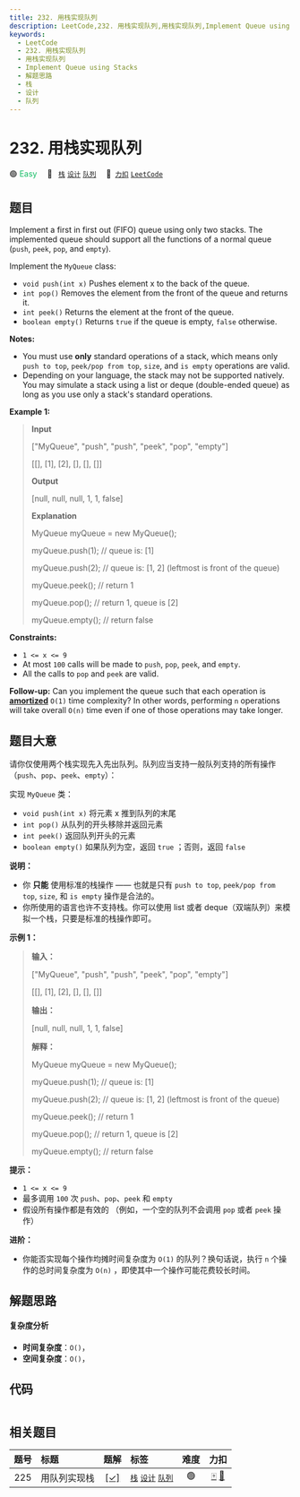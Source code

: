 ```yaml
---
title: 232. 用栈实现队列
description: LeetCode,232. 用栈实现队列,用栈实现队列,Implement Queue using Stacks,解题思路,栈,设计,队列
keywords:
  - LeetCode
  - 232. 用栈实现队列
  - 用栈实现队列
  - Implement Queue using Stacks
  - 解题思路
  - 栈
  - 设计
  - 队列
---
```


# 232. 用栈实现队列

🟢 <font color=#15bd66>Easy</font>&emsp; 🔖&ensp; [`栈`](/tag/stack.md) [`设计`](/tag/design.md) [`队列`](/tag/queue.md)&emsp; 🔗&ensp;[`力扣`](https://leetcode.cn/problems/implement-queue-using-stacks) [`LeetCode`](https://leetcode.com/problems/implement-queue-using-stacks)

## 题目

Implement a first in first out (FIFO) queue using only two stacks. The
implemented queue should support all the functions of a normal queue (`push`,
`peek`, `pop`, and `empty`).

Implement the `MyQueue` class:

  * `void push(int x)` Pushes element x to the back of the queue.
  * `int pop()` Removes the element from the front of the queue and returns it.
  * `int peek()` Returns the element at the front of the queue.
  * `boolean empty()` Returns `true` if the queue is empty, `false` otherwise.

**Notes:**

  * You must use **only** standard operations of a stack, which means only `push to top`, `peek/pop from top`, `size`, and `is empty` operations are valid.
  * Depending on your language, the stack may not be supported natively. You may simulate a stack using a list or deque (double-ended queue) as long as you use only a stack's standard operations.



**Example 1:**

> 
> 
> 
> 
> 
> **Input**
> 
> ["MyQueue", "push", "push", "peek", "pop", "empty"]
> 
> [[], [1], [2], [], [], []]
> 
> **Output**
> 
> [null, null, null, 1, 1, false]
> 
> 
> 
> **Explanation**
> 
> MyQueue myQueue = new MyQueue();
> 
> myQueue.push(1); // queue is: [1]
> 
> myQueue.push(2); // queue is: [1, 2] (leftmost is front of the queue)
> 
> myQueue.peek(); // return 1
> 
> myQueue.pop(); // return 1, queue is [2]
> 
> myQueue.empty(); // return false

**Constraints:**

  * `1 <= x <= 9`
  * At most `100` calls will be made to `push`, `pop`, `peek`, and `empty`.
  * All the calls to `pop` and `peek` are valid.



**Follow-up:** Can you implement the queue such that each operation is
**[amortized](https://en.wikipedia.org/wiki/Amortized_analysis)** `O(1)` time
complexity? In other words, performing `n` operations will take overall `O(n)`
time even if one of those operations may take longer.


## 题目大意

请你仅使用两个栈实现先入先出队列。队列应当支持一般队列支持的所有操作（`push`、`pop`、`peek`、`empty`）：

实现 `MyQueue` 类：

  * `void push(int x)` 将元素 x 推到队列的末尾
  * `int pop()` 从队列的开头移除并返回元素
  * `int peek()` 返回队列开头的元素
  * `boolean empty()` 如果队列为空，返回 `true` ；否则，返回 `false`

**说明：**

  * 你 **只能** 使用标准的栈操作 —— 也就是只有 `push to top`, `peek/pop from top`, `size`, 和 `is empty` 操作是合法的。
  * 你所使用的语言也许不支持栈。你可以使用 list 或者 deque（双端队列）来模拟一个栈，只要是标准的栈操作即可。



**示例 1：**

> 
> 
> 
> 
> 
> **输入：**
> 
> ["MyQueue", "push", "push", "peek", "pop", "empty"]
> 
> [[], [1], [2], [], [], []]
> 
> **输出：**
> 
> [null, null, null, 1, 1, false]
> 
> 
> 
> **解释：**
> 
> MyQueue myQueue = new MyQueue();
> 
> myQueue.push(1); // queue is: [1]
> 
> myQueue.push(2); // queue is: [1, 2] (leftmost is front of the queue)
> 
> myQueue.peek(); // return 1
> 
> myQueue.pop(); // return 1, queue is [2]
> 
> myQueue.empty(); // return false
> 
> 



**提示：**

  * `1 <= x <= 9`
  * 最多调用 `100` 次 `push`、`pop`、`peek` 和 `empty`
  * 假设所有操作都是有效的 （例如，一个空的队列不会调用 `pop` 或者 `peek` 操作）



**进阶：**

  * 你能否实现每个操作均摊时间复杂度为 `O(1)` 的队列？换句话说，执行 `n` 个操作的总时间复杂度为 `O(n)` ，即使其中一个操作可能花费较长时间。


## 解题思路

#### 复杂度分析

- **时间复杂度**：`O()`，
- **空间复杂度**：`O()`，

## 代码

```javascript

```

## 相关题目

<!-- prettier-ignore -->
| 题号 | 标题 | 题解 | 标签 | 难度 | 力扣 |
| :------: | :------ | :------: | :------ | :------: | :------: |
| 225 | 用队列实现栈 | [[✓]](/problem/0225.md) |  [`栈`](/tag/stack.md) [`设计`](/tag/design.md) [`队列`](/tag/queue.md) | 🟢 | [🀄️](https://leetcode.cn/problems/implement-stack-using-queues) [🔗](https://leetcode.com/problems/implement-stack-using-queues) |